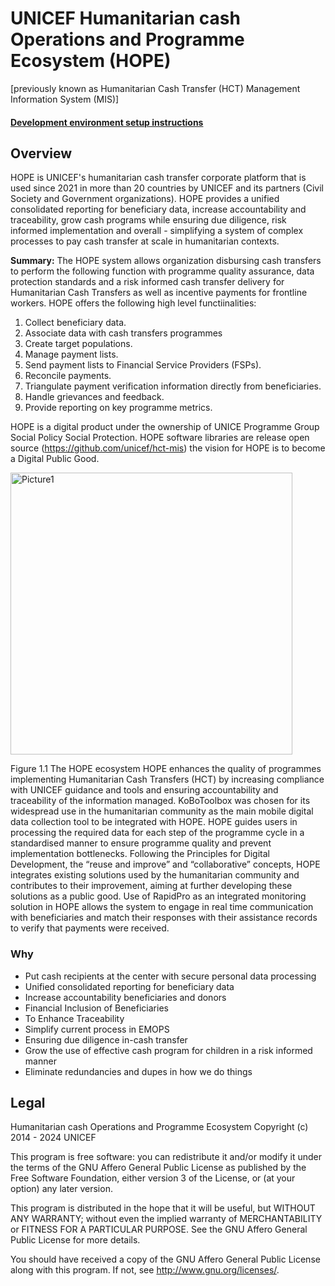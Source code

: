 # UNICEF Humanitarian cash Operations and Programme Ecosystem (HOPE)
[previously known as Humanitarian Cash Transfer (HCT) Management Information System (MIS)]

#### [Development environment setup instructions](technical-specification/development-setup/)

## Overview

HOPE is UNICEF's humanitarian cash transfer corporate platform that is used since 2021 in more than 20 countries by UNICEF and its partners (Civil Society and Government organizations). HOPE provides a unified consolidated reporting for beneficiary data, increase accountability and traceability, grow cash programs while ensuring due diligence, risk informed implementation and overall - simplifying a system of complex processes to pay cash transfer at scale in humanitarian contexts.

**Summary:** The HOPE system allows organization disbursing cash transfers to perform the following function with programme quality assurance, data protection standards and a risk informed cash transfer delivery for Humanitarian Cash Transfers as well as incentive payments for frontline workers. HOPE offers the following high level functiinalities:
1.	Collect beneficiary data.
2.	Associate data with cash transfers programmes
3.	Create target populations.
4.	Manage payment lists.
5.	Send payment lists to Financial Service Providers (FSPs).
6.	Reconcile payments.
7.	Triangulate payment verification information directly from beneficiaries.
8.	Handle grievances and feedback.
9.	Provide reporting on key programme metrics.


HOPE is a digital product under the ownership of UNICE Programme Group Social Policy Social Protection. HOPE software libraries are release open source (https://github.com/unicef/hct-mis) the vision for HOPE is to become a Digital Public Good.

 <img width="451" alt="Picture1" src="https://github.com/unicef/hct-mis/assets/131235609/d9836361-0ba7-4acf-b37a-016081df750f">

Figure 1.1 The HOPE ecosystem
HOPE enhances the quality of programmes implementing Humanitarian Cash Transfers (HCT) by increasing compliance with UNICEF guidance and tools and ensuring accountability and traceability of the information managed. KoBoToolbox was chosen for its widespread use in the humanitarian community as the main mobile digital data collection tool to be integrated with HOPE. HOPE guides users in processing the required data for each step of the programme cycle in a standardised manner to ensure programme quality and prevent implementation bottlenecks.
Following the Principles for Digital Development, the “reuse and improve” and “collaborative” concepts, HOPE integrates existing solutions used by the humanitarian community and contributes to their improvement, aiming at further developing these solutions as a public good. Use of RapidPro as an integrated monitoring solution in HOPE allows the system to engage in real time communication with beneficiaries and match their responses with their assistance records to verify that payments were received.

### Why

* Put cash recipients at the center with secure personal data processing
* Unified consolidated reporting for beneficiary data
* Increase accountability beneficiaries and donors
* Financial Inclusion of Beneficiaries
* To Enhance Traceability
* Simplify current process in EMOPS
* Ensuring due diligence in-cash transfer
* Grow the use of effective cash program for children in a risk informed manner
* Eliminate redundancies and dupes in how we do things

## Legal
Humanitarian cash Operations and Programme Ecosystem
Copyright (c) 2014 - 2024 UNICEF

This program is free software: you can redistribute it and/or modify
it under the terms of the GNU Affero General Public License as published by
the Free Software Foundation, either version 3 of the License, or
(at your option) any later version.

This program is distributed in the hope that it will be useful,
but WITHOUT ANY WARRANTY; without even the implied warranty of
MERCHANTABILITY or FITNESS FOR A PARTICULAR PURPOSE.  See the
GNU Affero General Public License for more details.

You should have received a copy of the GNU Affero General Public License
along with this program.  If not, see <http://www.gnu.org/licenses/>.
